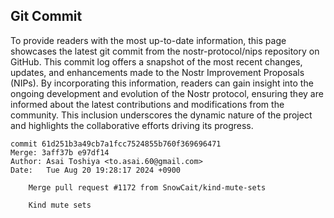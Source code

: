 ## Git Commit
To provide readers with the most up-to-date information, this page showcases the latest git commit from the nostr-protocol/nips repository on GitHub. This commit log offers a snapshot of the most recent changes, updates, and enhancements made to the Nostr Improvement Proposals (NIPs). By incorporating this information, readers can gain insight into the ongoing development and evolution of the Nostr protocol, ensuring they are informed about the latest contributions and modifications from the community. This inclusion underscores the dynamic nature of the project and highlights the collaborative efforts driving its progress.

```shell
commit 61d251b3a49cb7a1fcc7524855b760f369696471
Merge: 3aff37b e97df14
Author: Asai Toshiya <to.asai.60@gmail.com>
Date:   Tue Aug 20 19:28:17 2024 +0900

    Merge pull request #1172 from SnowCait/kind-mute-sets
    
    Kind mute sets
```
